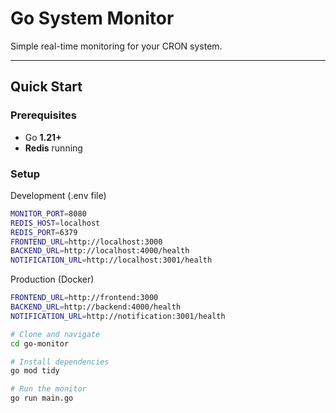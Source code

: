 # Go System Monitor

Simple real-time monitoring for your CRON system.

---

## Quick Start

### Prerequisites
- Go **1.21+**
- **Redis** running

### Setup
Development (.env file)
```bash
MONITOR_PORT=8080
REDIS_HOST=localhost
REDIS_PORT=6379
FRONTEND_URL=http://localhost:3000
BACKEND_URL=http://localhost:4000/health
NOTIFICATION_URL=http://localhost:3001/health
```

Production (Docker)
```bash
FRONTEND_URL=http://frontend:3000
BACKEND_URL=http://backend:4000/health
NOTIFICATION_URL=http://notification:3001/health
```

```bash
# Clone and navigate
cd go-monitor

# Install dependencies
go mod tidy

# Run the monitor
go run main.go
```